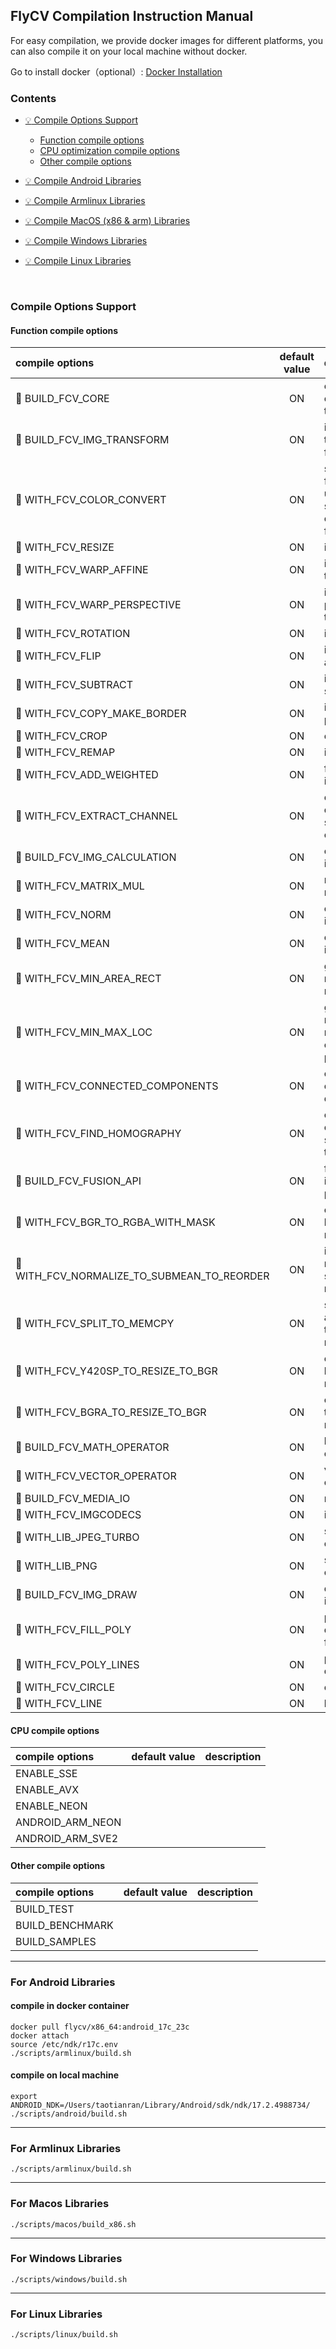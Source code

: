 ## FlyCV Compilation Instruction Manual

For easy compilation, we provide docker images for different platforms, you can also compile it on your local machine without docker.


Go to install docker（optional）: [Docker Installation](https://www.docker.com/)

### Contents

- <a href="#compile-options">:bulb: Compile Options Support</a>
  - <a href="#function-compile-options">Function compile options</a>
  - <a href="#cpu-compile-options">CPU optimization compile options</a>
  - <a href="#other-compile-options">Other compile options</a>

- <a href="#android">:bulb: Compile Android Libraries</a>

- <a href="#armlinux">:bulb: Compile Armlinux Libraries</a>

- <a href="#macos">:bulb: Compile MacOS (x86 & arm) Libraries</a>

- <a href="#windows">:bulb: Compile Windows Libraries</a>

- <a href="#linux">:bulb: Compile Linux Libraries</a>

<br>

### <span id="compile-options">Compile Options Support</span>
#### <span id="function-compile-options">Function compile options</span>
|compile options|default value|description|
|:--|:--:|:--|
|:file_folder: BUILD_FCV_CORE|ON|core functions cannot be turned off|
|:file_folder: BUILD_FCV_IMG_TRANSFORM|ON|image transform functions|
|:page_with_curl: WITH_FCV_COLOR_CONVERT|ON|supports frequently used color space conversion functions|
|:page_with_curl: WITH_FCV_RESIZE|ON|image resize|
|:page_with_curl: WITH_FCV_WARP_AFFINE|ON|image affine transformation|
|:page_with_curl: WITH_FCV_WARP_PERSPECTIVE|ON|image perspective transformation|
|:page_with_curl: WITH_FCV_ROTATION|ON|image rotation|
|:page_with_curl: WITH_FCV_FLIP|ON|image flipped along the axes|
|:page_with_curl: WITH_FCV_SUBTRACT|ON|image subtraction|
|:page_with_curl: WITH_FCV_COPY_MAKE_BORDER|ON|image border padding|
|:page_with_curl: WITH_FCV_CROP|ON|crop image|
|:page_with_curl: WITH_FCV_REMAP|ON|image remap|
|:page_with_curl: WITH_FCV_ADD_WEIGHTED|ON|fusion of two images|
|:page_with_curl: WITH_FCV_EXTRACT_CHANNEL|ON|extract the data of the specified channel|
|:file_folder: BUILD_FCV_IMG_CALCULATION|ON|calculate from image|
|:page_with_curl: WITH_FCV_MATRIX_MUL|ON|matrix multiplication|
|:page_with_curl: WITH_FCV_NORM|ON|calculate image norm|
|:page_with_curl: WITH_FCV_MEAN|ON|calculate image mean|
|:page_with_curl: WITH_FCV_MIN_AREA_RECT|ON|generate the min bounding rectangle|
|:page_with_curl: WITH_FCV_MIN_MAX_LOC|ON|get the minimum and maximum coordinate points|
|:page_with_curl: WITH_FCV_CONNECTED_COMPONENTS|ON|calculate the connected domain|
|:page_with_curl: WITH_FCV_FIND_HOMOGRAPHY|ON|calculate the optimal single-map transformation|
|:file_folder: BUILD_FCV_FUSION_API|ON|fusion of image processing|
|:page_with_curl: WITH_FCV_BGR_TO_RGBA_WITH_MASK|ON|convert bgr to bgra with mask|
|:page_with_curl: WITH_FCV_NORMALIZE_TO_SUBMEAN_TO_REORDER|ON|image normalize & submean & reorder|
|:page_with_curl: WITH_FCV_SPLIT_TO_MEMCPY|ON|split image and copy to the specific memory|
|:page_with_curl: WITH_FCV_Y420SP_TO_RESIZE_TO_BGR|ON|convert yuv to bgr with resize|
|:page_with_curl: WITH_FCV_BGRA_TO_RESIZE_TO_BGR|ON|convert bgra to bgr with resize|
|:file_folder: BUILD_FCV_MATH_OPERATOR|ON|base math operators|
|:page_with_curl: WITH_FCV_VECTOR_OPERATOR|ON|vector operators|
|:file_folder: BUILD_FCV_MEDIA_IO|ON|media io|
|:page_with_curl: WITH_FCV_IMGCODECS|ON|image codesc|
|:page_with_curl: WITH_LIB_JPEG_TURBO|ON|support jpg codesc|
|:page_with_curl: WITH_LIB_PNG|ON|support png codesc|
|:file_folder: BUILD_FCV_IMG_DRAW|ON|drawing on image|
|:page_with_curl: WITH_FCV_FILL_POLY|ON|polygon drawing and filling|
|:page_with_curl: WITH_FCV_POLY_LINES|ON|polygon drawing|
|:page_with_curl: WITH_FCV_CIRCLE|ON|circle drawing|
|:page_with_curl: WITH_FCV_LINE|ON|line drawing|

#### <span id="cpu-compile-options">CPU compile options</span>
|compile options|default value|description|
|:--|:--|:--|
|ENABLE_SSE|||
|ENABLE_AVX|||
|ENABLE_NEON|||
|ANDROID_ARM_NEON|||
|ANDROID_ARM_SVE2|||

#### <span id="other-compile-options">Other compile options</span>
|compile options|default value|description|
|:--|:--|:--|
|BUILD_TEST|||
|BUILD_BENCHMARK|||
|BUILD_SAMPLES|||

<hr>

### <span id="android">For Android Libraries<span>

#### compile in docker container
  
```
docker pull flycv/x86_64:android_17c_23c
docker attach
source /etc/ndk/r17c.env
./scripts/armlinux/build.sh
```

#### compile on local machine
  
  
```
export ANDROID_NDK=/Users/taotianran/Library/Android/sdk/ndk/17.2.4988734/
./scripts/android/build.sh
```

<hr>

### <span id="armlinux">For Armlinux Libraries</span>
  
```
./scripts/armlinux/build.sh
```

<hr>


### <span id="macos">For Macos Libraries</span>
  
```
./scripts/macos/build_x86.sh
```

<hr>

### <span id="windows">For Windows Libraries</span>
  
```
./scripts/windows/build.sh
```

<hr>

### <span id="linux">For Linux Libraries</span>
  
```
./scripts/linux/build.sh
```
